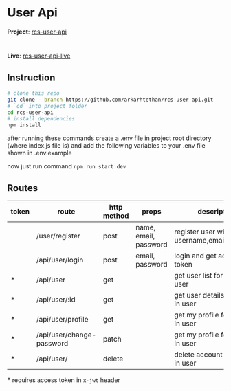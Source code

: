 # User Api

**Project**: [rcs-user-api][project-url]
#
**Live**: [rcs-user-api-live][project-demo]

## Instruction

```sh
# clone this repo
git clone --branch https://github.com/arkarhtethan/rcs-user-api.git
# `cd` into project folder
cd rcs-user-api
# install dependencies
npm install
```

after running these commands create a .env file in project root directory (where index.js file is)
and add the following variables to your .env file shown in .env.example

now just run command `npm run start:dev`

## Routes

| token | route                      | http method | props                                         | description                                 |
| ----- | -------------------------- | ----------- | --------------------------------------------- | ------------------------------------------- |
|       | /user/register             | post        | name, email, password                         | register user with username,email,password  |
|       | /api/user/login            | post        | email, password                               | login and get access token                  |
|   *   | /api/user                  | get         |                                               | get user list for logged in user            |
|   *   | /api/user/:id              | get         |                                               | get user details for logged in user         |
|   *   | /api/user/profile          | get         |                                               | get my profile for logged in user           |
|   *   | /api/user/change-password  | patch       |                                               | get my profile for logged in user           |
|   *   | /api/user/                 | delete      |                                               | delete account for logged in user           |

**\*** requires access token in `x-jwt` header

[project-url]: https://github.com/arkarhtethan/rcs-user-api.git
[project-demo]: https://rcs-user-api.herokuapp.com/
